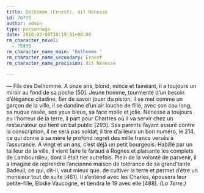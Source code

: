 ```yaml
---
title: Delhomme (Ernest), dit Nénesse
id: 76773
author: admin
type: personnage
date: 2010-03-08T10:19:51+00:00
rm_character_novel:
  - 75935
rm_character_name_main: 'Delhomme '
rm_character_name_secondary: Ernest
rm_character_name_precision: dit Nénesse

---
```

— Fils des Delhomme. A onze ans, blond, mince et fainéant, il a toujours un miroir au fond de sa poche [50]. Jeune homme, tourmenté d&rsquo;un besoin d&rsquo;élégance citadine, fier de savoir jouer du piston, il se met comme un garçon de la ville, il se dandine d&rsquo;un air louche de fille, avec son cou long, sa nuque rasée, ses yeux bleus, sa face molle et jolie. Nénesse a toujours eu l&rsquo;horreur de la terre, il part pour Chartres où il va servir chez un restaurateur qui tient un bal public [293]. Ses parents l&rsquo;ayant assuré contre la conscription, il ne sera pas soldat; il tire d&rsquo;ailleurs un bon numéro, le 214, ce qui donne à sa mère le profond regret des mille francs versés à l&rsquo;assurance. A vingt et un ans, c&rsquo;est déjà un petit bourgeois. Habillé par un tailleur de la ville, il vient faire le faraud à Rognes et plaisante les complets de Lambourdieu, dont il était tier autrefois. Plein de la volonté de parvenir, il a imaginé de reprendre l&rsquo;ancienne maison de tolérance de sa grand&rsquo;tante Badeuil, ce qui, dit-il, vaut mieux que. de cultiver la terre et permet d&rsquo;être un monsieur tout de suite [461]. Il s&rsquo;entend avec les Charles, épousera leur petite-fille, Elodie Vaucogne, et tiendra le 19 avec elle [488]. _(La Terre.)_